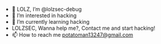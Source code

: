 - 👋 LOLZ, I’m @lolzsec-debug
- 👀 I’m interested in hacking
- 🌱 I’m currently learning hacking
- LOLZSEC, Wanna help me?, Contact me and start hacking!
- 📫 How to reach me potatoman13247@gmail.com

<!---
LOLZSEC FOR THE FUTURE!
--->

